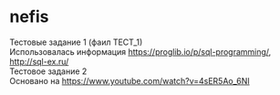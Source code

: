 # nefis
Тестовые задание 1 (фаил ТЕСТ_1)
<br>
Использовалась информация https://proglib.io/p/sql-programming/, http://sql-ex.ru/
<br />
Тестовое задание 2
<br />
Основано на https://www.youtube.com/watch?v=4sER5Ao_6NI
